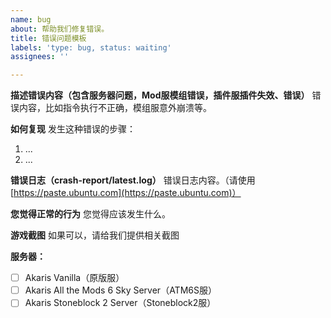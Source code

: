 ```yaml
---
name: bug
about: 帮助我们修复错误。
title: 错误问题模板
labels: 'type: bug, status: waiting'
assignees: ''

---
```


**描述错误内容（包含服务器问题，Mod服模组错误，插件服插件失效、错误）**
错误内容，比如指令执行不正确，模组服意外崩溃等。

**如何复现**
发生这种错误的步骤：
1. ...
2. ...

**错误日志（crash-report/latest.log）**
错误日志内容。（请使用 [https://paste.ubuntu.com](https://paste.ubuntu.com)）

**您觉得正常的行为**
您觉得应该发生什么。

**游戏截图**
如果可以，请给我们提供相关截图

**服务器：**
- [ ] Akaris Vanilla（原版服）
- [ ] Akaris All the Mods 6 Sky Server（ATM6S服）
- [ ] Akaris Stoneblock 2 Server（Stoneblock2服）
